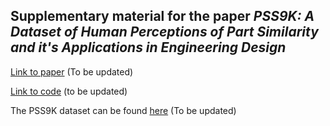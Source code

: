 ## Supplementary material for the paper _PSS9K: A Dataset of Human Perceptions of Part Similarity and it's Applications in Engineering Design_

[Link to paper](https://www.google.com) (To be updated)

[Link to code](https://www.google.com) (to be updated)

The PSS9K dataset can be found [here](https://www.google.com) (To be updated)
